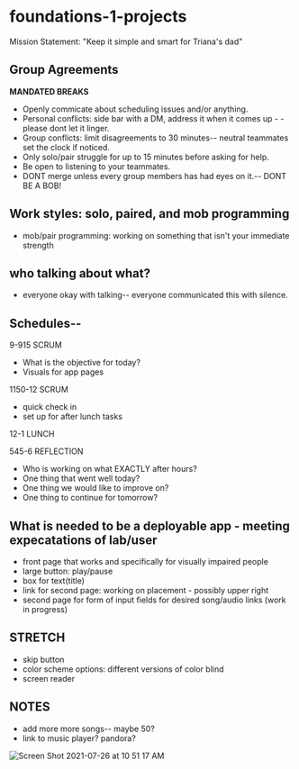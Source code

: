 # foundations-1-projects
Mission Statement: "Keep it simple and smart for Triana's dad"

## Group Agreements
**MANDATED BREAKS**
- Openly commicate about scheduling issues and/or anything.
- Personal conflicts: side bar with a DM, address it when it comes up - - please dont let it linger.
- Group conflicts: limit disagreements to 30 minutes-- neutral teammates set the clock if noticed. 
- Only solo/pair struggle for up to 15 minutes before asking for help.
- Be open to listening to your teammates.
- DONT merge unless every group members has had eyes on it.-- DONT BE A BOB!


## Work styles: solo, paired, and mob programming
- mob/pair programming: working on something that isn't your immediate strength


## who talking about what?
- everyone okay with talking-- everyone communicated this with silence.


## Schedules--
9-915 SCRUM
- What is the objective for today?
- Visuals for app pages

1150-12 SCRUM
- quick check in
- set up for after lunch tasks

12-1 LUNCH


545-6 REFLECTION
- Who is working on what EXACTLY after hours?
- One thing that went well today?
- One thing we would like to improve on?
- One thing to continue for tomorrow?


## What is needed to be a deployable app - meeting expecatations of lab/user
- front page that works and specifically for visually impaired people
- large button: play/pause
- box for text(title)
- link for second page: working on placement - possibly upper right 
- second page for form of input fields for desired song/audio links (work in progress)



## STRETCH
- skip button 
- color scheme options: different versions of color blind
- screen reader



## NOTES 

- add more more songs-- maybe 50?
- link to music player? pandora? 

![Screen Shot 2021-07-26 at 10 51 17 AM](https://user-images.githubusercontent.com/80484840/127035369-c0683ab5-a1ea-4a41-94ff-9541803a82de.png)
